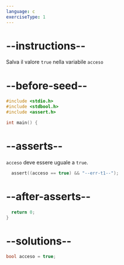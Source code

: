 ```yaml
---
language: c
exerciseType: 1
---
```


# --instructions--

Salva il valore `true` nella variabile `acceso`

# --before-seed--

```c
#include <stdio.h>
#include <stdbool.h>
#include <assert.h>

int main() {
```

# --asserts--

`acceso` deve essere uguale a `true`.

```c
  assert((acceso == true) && "--err-t1--");
```

# --after-asserts--

```c
  return 0;
}
```

# --solutions--

```c
bool acceso = true;
```
